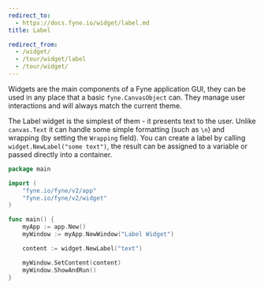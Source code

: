 ```yaml
---
redirect_to:
  - https://docs.fyne.io/widget/label.md
title: Label

redirect_from:
  - /widget/
  - /tour/widget/label
  - /tour/widget/
---
```

Widgets are the main components of a Fyne application GUI, they can be
used in any place that a basic `fyne.CanvasObject` can. They manage user
interactions and will always match the current theme.

The Label widget is the simplest of them - it presents text to the user.
Unlike `canvas.Text` it can handle some simple formatting (such as `\n`)
and wrapping (by setting the `Wrapping` field).
You can create a label by calling `widget.NewLabel("some text")`, the
result can be assigned to a variable or passed directly into a container.

```go
package main

import (
	"fyne.io/fyne/v2/app"
	"fyne.io/fyne/v2/widget"
)

func main() {
	myApp := app.New()
	myWindow := myApp.NewWindow("Label Widget")

	content := widget.NewLabel("text")

	myWindow.SetContent(content)
	myWindow.ShowAndRun()
}
```
